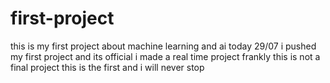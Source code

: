 # first-project
this is my first project about machine learning and ai
today 29/07 i pushed my first project and its official i made a real time project frankly this is not a final project this is the first and i will never stop 
